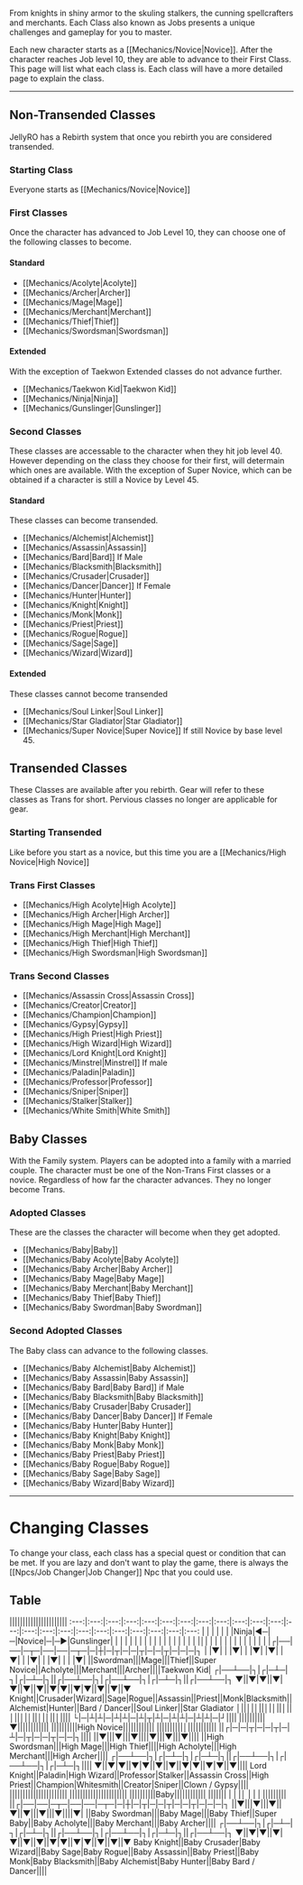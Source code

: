 From knights in shiny armor to the skuling stalkers, the cunning spellcrafters and merchants. Each Class also known as Jobs presents a unique challenges and gameplay for you to master. 

Each new character starts as a [[Mechanics/Novice|Novice]]. 
After the character reaches Job level 10, they are able to advance to their First Class. This page will list what each class is. Each class will have a more detailed page to explain the class.


----

## Non-Transended Classes
JellyRO has a Rebirth system that once you rebirth you are considered transended.

### Starting Class

Everyone starts as [[Mechanics/Novice|Novice]] 

### First Classes
Once the character has advanced to Job Level 10, they can choose one of the following classes to become. 

#### Standard

+ [[Mechanics/Acolyte|Acolyte]] 
+ [[Mechanics/Archer|Archer]] 
+ [[Mechanics/Mage|Mage]]
+ [[Mechanics/Merchant|Merchant]]
+ [[Mechanics/Thief|Thief]] 
+ [[Mechanics/Swordsman|Swordsman]]

#### Extended
With the exception of Taekwon Extended classes do not advance further.
+ [[Mechanics/Taekwon Kid|Taekwon Kid]]
+ [[Mechanics/Ninja|Ninja]]
+ [[Mechanics/Gunslinger|Gunslinger]]


### Second Classes
These classes are accessable to the character when they hit job level 40. However depending on the class they choose for their first, will determain which ones are available. With the exception of Super Novice, which can be obtained if a character is still a Novice by Level 45. 

#### Standard

These classes can become transended. 

+ [[Mechanics/Alchemist|Alchemist]]
+ [[Mechanics/Assassin|Assassin]]
+ [[Mechanics/Bard|Bard]] If Male
+ [[Mechanics/Blacksmith|Blacksmith]]
+ [[Mechanics/Crusader|Crusader]]
+ [[Mechanics/Dancer|Dancer]] If Female
+ [[Mechanics/Hunter|Hunter]]
+ [[Mechanics/Knight|Knight]]
+ [[Mechanics/Monk|Monk]]
+ [[Mechanics/Priest|Priest]]
+ [[Mechanics/Rogue|Rogue]]
+ [[Mechanics/Sage|Sage]]
+ [[Mechanics/Wizard|Wizard]]

#### Extended

These classes cannot become transended

+ [[Mechanics/Soul Linker|Soul Linker]]
+ [[Mechanics/Star Gladiator|Star Gladiator]]
+ [[Mechanics/Super Novice|Super Novice]] If still Novice by base level 45.

## Transended Classes
These Classes are available after you rebirth. Gear will refer to these classes as Trans for short. Pervious classes no longer are applicable for gear. 

### Starting Transended
Like before you start as a novice, but this time you are a [[Mechanics/High Novice|High Novice]]

### Trans First Classes

+ [[Mechanics/High Acolyte|High Acolyte]] 
+ [[Mechanics/High Archer|High Archer]] 
+ [[Mechanics/High Mage|High Mage]]
+ [[Mechanics/High Merchant|High Merchant]]
+ [[Mechanics/High Thief|High Thief]] 
+ [[Mechanics/High Swordsman|High Swordsman]]

### Trans Second Classes
+ [[Mechanics/Assassin Cross|Assassin Cross]]
+ [[Mechanics/Creator|Creator]]
+ [[Mechanics/Champion|Champion]]
+ [[Mechanics/Gypsy|Gypsy]]
+ [[Mechanics/High Priest|High Priest]]
+ [[Mechanics/High Wizard|High Wizard]] 
+ [[Mechanics/Lord Knight|Lord Knight]]
+ [[Mechanics/Minstrel|Minstrel]] If male
+ [[Mechanics/Paladin|Paladin]]
+ [[Mechanics/Professor|Professor]] 
+ [[Mechanics/Sniper|Sniper]]
+ [[Mechanics/Stalker|Stalker]]
+ [[Mechanics/White Smith|White Smith]]


## Baby Classes
With the Family system. Players can be adopted into a family with a married couple. The character must be one of the Non-Trans First classes or a novice.  Regardless of how far the character advances. They no longer become Trans. 

### Adopted Classes
These are the classes the character will become when they get adopted.

+ [[Mechanics/Baby|Baby]]
+ [[Mechanics/Baby Acolyte|Baby Acolyte]]
+ [[Mechanics/Baby Archer|Baby Archer]]
+ [[Mechanics/Baby Mage|Baby Mage]]
+ [[Mechanics/Baby Merchant|Baby Merchant]]
+ [[Mechanics/Baby Thief|Baby Thief]]
+ [[Mechanics/Baby Swordman|Baby Swordman]]

### Second Adopted Classes
The Baby class can advance to the following classes.

+ [[Mechanics/Baby Alchemist|Baby Alchemist]]
+ [[Mechanics/Baby Assassin|Baby Assassin]]
+ [[Mechanics/Baby Bard|Baby Bard]] if Male
+ [[Mechanics/Baby Blacksmith|Baby Blacksmith]]
+ [[Mechanics/Baby Crusader|Baby Crusader]]
+ [[Mechanics/Baby Dancer|Baby Dancer]] If Female
+ [[Mechanics/Baby Hunter|Baby Hunter]]
+ [[Mechanics/Baby Knight|Baby Knight]]
+ [[Mechanics/Baby Monk|Baby Monk]]
+ [[Mechanics/Baby Priest|Baby Priest]]
+ [[Mechanics/Baby Rogue|Baby Rogue]]
+ [[Mechanics/Baby Sage|Baby Sage]]
+ [[Mechanics/Baby Wizard|Baby Wizard]]

----

# Changing Classes

To change your class, each class has a special quest or condition that can be met. If you are lazy and don't want to play the game, there is always the [[Npcs/Job Changer|Job Changer]] Npc that you could use.  


## Table

 ||||||||||||||||||||||
 :---:|:---:|:---:|:---:|:---:|:---:|:---:|:---:|:---:|:---:|:---:|:---:|:---:|:---:|:---:|:---:|:---:|:---:|:---:|:---:|:---:|:---:|:---:
 | | | | | | |Ninja|◄─|─|Novice|─|─►|Gunslinger| | | | | | | | | 
 | | | | | | | | | |│| | | | | | | | | | | | 
 | |┌|──|──|─┬─|──|──|─┬─|─|┼|─|┬|─|─|┬|─|─|┬|─|─|─|┐
 | |▼| | |▼| | |▼| |▼| |▼| | |▼| | |▼| | | |▼|
 ||Swordman|||Mage|||Thief||Super Novice||Acholyte|||Merchant|||Archer||||Taekwon Kid|
┌|──┴──|┐|┌|─┴─|┐|┌|─┴─|┐||┌|──┴──|┐|┌|──┴──|┐|┌|─┴─|┐||┌|──┴──|┐
▼||▼|▼||▼|▼||▼||▼||▼|▼||▼|▼||▼||▼||▼
Knight||Crusader|Wizard||Sage|Rogue||Assassin||Priest||Monk|Blacksmith||Alchemist|Hunter||Bard / Dancer||Soul Linker||Star Gladiator
│||│|│||│|│||│||│||│|│||│|│||│||||
└|─|┴|┴|─|┴|┴|─|┴|┬|┴|─|┴|┴|─|┴|┴|─|┘||||
 ||||||||||▼||||||||||||
 ||||||||||High Novice||||||||||||
 ||||||||||│|||||||||||
 ||┌|─|─|┬|─|─|┬|─|┴|─|┬|─|─|┬|─|─|┐||||
 ||▼|||▼|||▼||||▼|||▼|||▼||||
 ||High Swordsman|||High Mage|||High Thief||||High Acholyte|||High Merchant|||High Archer||||
┌|──┴──|┐|┌|─┴─|┐|┌|─┴─|┐||┌|──┴──|┐|┌|──┴──|┐|┌|─┴─|┐||||
▼||▼|▼||▼|▼||▼||▼||▼|▼||▼|▼||▼||||
Lord Knight||Paladin|High Wizard||Professor|Stalker||Assassin Cross||High Priest||Champion|Whitesmith||Creator|Sniper||Clown / Gypsy||||
 ||||||||||||||||||||||
 ||||||||||||||||||||||
 ||||||||||Baby||||||||||||
 |||||||     |  | |│     | |  |          |||||||||
 ||┌|──|──|─┬─|──|──|─┬─|─|┼|─|┬|─|─|┬|─|─|┬|─|─|─|┐
 ||▼|||▼|||▼||▼||▼|||▼|||▼||||▼|
 ||Baby Swordman|||Baby Mage|||Baby Thief||Super Baby||Baby Acholyte|||Baby Merchant|||Baby Archer||||
┌|──┴──|┐|┌|─┴─|┐|┌|─┴─|┐||┌|──┴──|┐|┌|──┴──|┐|┌|─┴─|┐||┌|──┴──|┐
▼||▼|▼||▼|▼||▼||▼||▼|▼||▼|▼||▼||▼||▼
Baby Knight||Baby Crusader|Baby Wizard||Baby Sage|Baby Rogue||Baby Assassin||Baby Priest||Baby Monk|Baby Blacksmith||Baby Alchemist|Baby Hunter||Baby Bard / Dancer||||